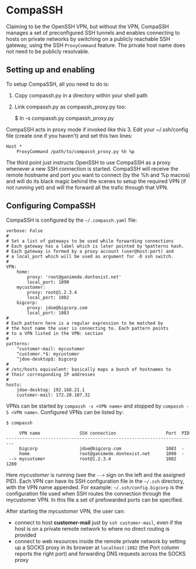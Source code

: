 # CompaSSH

Claiming to be the OpenSSH VPN, but without the VPN, CompaSSH manages a set of preconfigured SSH tunnels and enables connecting to hosts on private networks by switching on a publicly reachable SSH gateway, using the SSH `ProxyCommand` feature. The private host name does not need to be publicly resolvable.

## Setting up and enabling

To setup CompaSSH, all you need to do is:

1. Copy compassh.py in a directory within your shell path
2. Link compassh.py as compassh_proxy.py too:

	$ ln -s compassh.py compassh_proxy.py


CompaSSH acts in proxy mode if invoked like this
3. Edit your ~/.ssh/config file (create one if you haven't) and set this two lines:

	Host *
		ProxyCommand /path/to/compassh_proxy.py %h %p

The third point just instructs OpenSSH to use CompaSSH as a proxy whenever a new SSH connection is started. CompaSSH will receive the remote hostname and port you want to connect (by the %h and %p macros) and will do its black magic behind the scenes to setup the required VPN (if not running yet) and will the forward all the trafic through that VPN.

## Configuring CompaSSH

CompaSSH is configured by the `~/.compassh.yaml` file:

	verbose: False
    #
    # Set a list of gateways to be used while forwarding connections
    # Each gateway has a label which is later pointed by %patterns hash.
    # Each gateway is formed by a proxy account (user@host:port) and
    # a local_port which will be used as argument for -D ssh switch.
    #
	VPN:
	    home:
	        proxy: 'root@ganimede.dontexist.net'
	        local_port: 1090
	    mycustomer:
	        proxy: root@1.2.3.4
	        local_port: 1082
	    bigcorp:
	        proxy: jdoe@bigcorp.com
	        local_port: 1083
    #
    # Each pattern here is a regular expression to be matched by
    # the host name the user is connecting to. Each pattern points
    # to a VPN listed in the VPN: section
    #
	patterns:
	    ^customer-mail: mycustomer
	    ^customer.*$: mycustomer
	    ^jdoe-desktop$: bigcorp
    #
    # /etc/hosts equivalent: basically maps a bunch of hostnames to
	# their corresponding IP addresses
    #
	hosts:
	    jdoe-desktop: 192.168.21.1
	    customer-mail: 172.20.107.32

VPNs can be started by `compassh -s <VPN name>` and stopped by `compassh -S <VPN name>`. Configured VPNs can be listed by:

    $ compassh 
    
         VPN name               SSH connection                   Port  PID
    -------------------------------------------------------------------------
         bigcorp                jdoe@bigcorp.com                 1083  -
         home                   root@ganimede.dontexist.net      1090  -
     --> mycustomer             root@1.2.3.4                     1082  1280 

Here *mycustomer* is running (see the `-->` sign on the left and the assigned PID). Each VPN can have its SSH configuration file in the `~/.ssh` directory, with the VPN name appended. For example: `~/.ssh/config.bigcorp` is the configuration file used when SSH routes the connection through the mycustomer VPN. In this file a set of prefowarded ports can be specified.

After starting the *mycustomer* VPN, the user can:

 * connect to host **customer-mail** just by `ssh customer-mail`, even if the host is on a private remote network to where no direct routing is provided
 * connect to web resources inside the remote private network by setting up a SOCKS proxy in its browser at `localhost:1082` (the Port column reports the right port) and forwarding DNS requests across the SOCKS proxy
